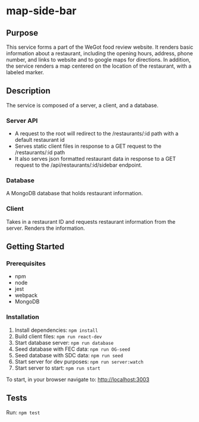 # map-side-bar
## Purpose
This service forms a part of the WeGot food review website. It renders basic information about a restaurant, including the opening hours, address, phone number, and links to website and to google maps for directions. In addition, the service renders a map centered on the location of the restaurant, with a labeled marker.

## Description
The service is composed of a server, a  client, and a database.
### Server API
- A request to the root will redirect to the /restaurants/:id path with a default restaurant id
- Serves static client files in response to a GET request to the /restaurants/:id path
- It also serves json formatted restaurant data in response to a GET request to the /api/restaurants/:id/sidebar endpoint.
### Database
A MongoDB database that holds restaurant information.
### Client
Takes in a restaurant ID and requests restaurant information from the server. Renders the information.

## Getting Started
### Prerequisites
- npm
- node
- jest
- webpack
- MongoDB

### Installation
1. Install dependencies: `npm install`
2. Build client files: `npm run react-dev`
3. Start database server: `npm run database`
4. Seed database with FEC data: `npm run OG-seed`
4. Seed database with SDC data: `npm run seed`
5. Start server for dev purposes: `npm run server:watch`
6. Start server to start: `npm run start`

To start, in your browser navigate to: [http://localhost:3003](http://localhost:3003)

## Tests
Run: `npm test`

